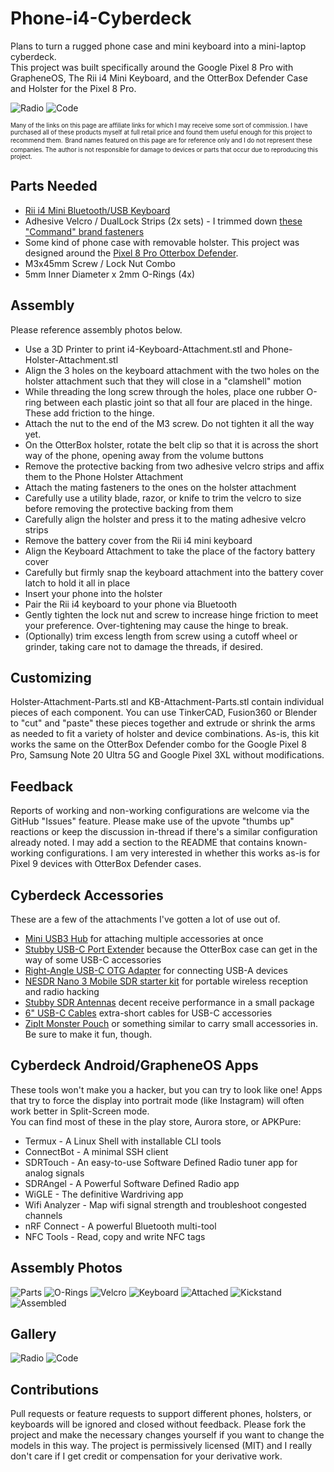 # Phone-i4-Cyberdeck
Plans to turn a rugged phone case and mini keyboard into a mini-laptop cyberdeck.  
This project was built specifically around the Google Pixel 8 Pro with GrapheneOS, The Rii i4 Mini Keyboard, and the OtterBox Defender Case and Holster for the Pixel 8 Pro.  

![Radio](https://github.com/n0xa/Phone-i4-Cyberdeck/blob/main/Gallery/cyberdeck.gif) ![Code](https://github.com/n0xa/Phone-i4-Cyberdeck/blob/main/Gallery/cyberdeck-parts.png)


<sup><sub>Many of the links on this page are affiliate links for which I may receive some sort of commission. I have purchased all of these products myself at full retail price and found them useful enough for this project to recommend them.</sub></sup>
<sup><sub>Brand names featured on this page are for reference only and I do not represent these companies. The author is not responsible for damage to devices or parts that occur due to reproducing this project.</sub></sup>

## Parts Needed
* [Rii i4 Mini Bluetooth/USB Keyboard](https://amzn.to/3PZNBvq)
* Adhesive Velcro / DualLock Strips (2x sets) - I trimmed down [these "Command" brand fasteners](https://amzn.to/3WIxfeq)
* Some kind of phone case with removable holster. This project was designed around the [Pixel 8 Pro Otterbox Defender](https://amzn.to/3CG1lsb).
* M3x45mm Screw / Lock Nut Combo 
* 5mm Inner Diameter x 2mm O-Rings (4x)

## Assembly
Please reference assembly photos below.
* Use a 3D Printer to print i4-Keyboard-Attachment.stl and Phone-Holster-Attachment.stl
* Align the 3 holes on the keyboard attachment with the two holes on the holster attachment such that they will close in a "clamshell" motion
* While threading the long screw through the holes, place one rubber O-ring between each plastic joint so that all four are placed in the hinge. These add friction to the hinge.
* Attach the nut to the end of the M3 screw. Do not tighten it all the way yet.
* On the OtterBox holster, rotate the belt clip so that it is across the short way of the phone, opening away from the volume buttons
* Remove the protective backing from two adhesive velcro strips and affix them to the Phone Holster Attachment
* Attach the mating fasteners to the ones on the holster attachment
* Carefully use a utility blade, razor, or knife to trim the velcro to size before removing the protective backing from them
* Carefully align the holster and press it to the mating adhesive velcro strips
* Remove the battery cover from the Rii i4 mini keyboard
* Align the Keyboard Attachment to take the place of the factory battery cover
* Carefully but firmly snap the keyboard attachment into the battery cover latch to hold it all in place
* Insert your phone into the holster
* Pair the Rii i4 keyboard to your phone via Bluetooth
* Gently tighten the lock nut and screw to increase hinge friction to meet your preference. Over-tightening may cause the hinge to break. 
* (Optionally) trim excess length from screw using a cutoff wheel or grinder, taking care not to damage the threads, if desired. 

## Customizing
Holster-Attachment-Parts.stl and KB-Attachment-Parts.stl contain individual pieces of each component. You can use TinkerCAD, Fusion360 or Blender to "cut" and "paste" these pieces together and extrude or shrink the arms as needed to fit a variety of holster and device combinations. As-is, this kit works the same on the OtterBox Defender combo for the Google Pixel 8 Pro, Samsung Note 20 Ultra 5G and Google Pixel 3XL without modifications.

## Feedback
Reports of working and non-working configurations are welcome via the GitHub "Issues" feature. Please make use of the upvote "thumbs up" reactions or keep the discussion in-thread if there's a similar configuration already noted. I may add a section to the README that contains known-working configurations. I am very interested in whether this works as-is for Pixel 9 devices with OtterBox Defender cases.

## Cyberdeck Accessories 
These are a few of the attachments I've gotten a lot of use out of. 
* [Mini USB3 Hub](https://amzn.to/4hJ93R9) for attaching multiple accessories at once
* [Stubby USB-C Port Extender](https://amzn.to/4hA9q0q) because the OtterBox case can get in the way of some USB-C accessories
* [Right-Angle USB-C OTG Adapter](https://amzn.to/3CFg3jd) for connecting USB-A devices
* [NESDR Nano 3 Mobile SDR starter kit](https://amzn.to/40YXcc6) for portable wireless reception and radio hacking
* [Stubby SDR Antennas](https://amzn.to/412WSsM) decent receive performance in a small package
* [6" USB-C Cables](https://amzn.to/40ZhX7D) extra-short cables for USB-C accessories
* [ZipIt Monster Pouch](https://amzn.to/411hAtj) or something similar to carry small accessories in. Be sure to make it fun, though.

## Cyberdeck Android/GrapheneOS Apps
These tools won't make you a hacker, but you can try to look like one! Apps that try to force the display into portrait mode (like Instagram) will often work better in Split-Screen mode.  
You can find most of these in the play store, Aurora store, or APKPure:
* Termux - A Linux Shell with installable CLI tools 
* ConnectBot - A minimal SSH client
* SDRTouch - An easy-to-use Software Defined Radio tuner app for analog signals
* SDRAngel - A Powerful Software Defined Radio app
* WiGLE - The definitive Wardriving app
* Wifi Analyzer - Map wifi signal strength and troubleshoot congested channels
* nRF Connect - A powerful Bluetooth multi-tool
* NFC Tools - Read, copy and write NFC tags

## Assembly Photos
![Parts](https://github.com/n0xa/Phone-i4-Cyberdeck/blob/main/Assembly/1.jpg)
![O-Rings](https://github.com/n0xa/Phone-i4-Cyberdeck/blob/main/Assembly/2.jpg)
![Velcro](https://github.com/n0xa/Phone-i4-Cyberdeck/blob/main/Assembly/3.jpg)
![Keyboard](https://github.com/n0xa/Phone-i4-Cyberdeck/blob/main/Assembly/4.jpg)
![Attached](https://github.com/n0xa/Phone-i4-Cyberdeck/blob/main/Assembly/5.jpg)
![Kickstand](https://github.com/n0xa/Phone-i4-Cyberdeck/blob/main/Assembly/6.jpg)
![Assembled](https://github.com/n0xa/Phone-i4-Cyberdeck/blob/main/Assembly/7.jpg)

## Gallery
![Radio](https://github.com/n0xa/Phone-i4-Cyberdeck/blob/main/Gallery/1.jpg)
![Code](https://github.com/n0xa/Phone-i4-Cyberdeck/blob/main/Gallery/2.jpg)

## Contributions
Pull requests or feature requests to support different phones, holsters, or keyboards will be ignored and closed without feedback. Please fork the project and make the necessary changes yourself if you want to change the models in this way. The project is permissively licensed (MIT) and I really don't care if I get credit or compensation for your derivative work.
